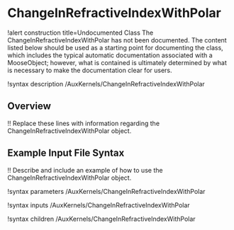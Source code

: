 # ChangeInRefractiveIndexWithPolar

!alert construction title=Undocumented Class
The ChangeInRefractiveIndexWithPolar has not been documented. The content listed below should be used as a starting point for
documenting the class, which includes the typical automatic documentation associated with a
MooseObject; however, what is contained is ultimately determined by what is necessary to make the
documentation clear for users.

!syntax description /AuxKernels/ChangeInRefractiveIndexWithPolar

## Overview

!! Replace these lines with information regarding the ChangeInRefractiveIndexWithPolar object.

## Example Input File Syntax

!! Describe and include an example of how to use the ChangeInRefractiveIndexWithPolar object.

!syntax parameters /AuxKernels/ChangeInRefractiveIndexWithPolar

!syntax inputs /AuxKernels/ChangeInRefractiveIndexWithPolar

!syntax children /AuxKernels/ChangeInRefractiveIndexWithPolar
